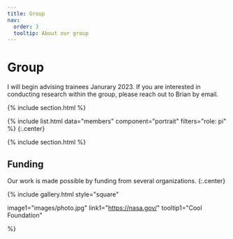 ```yaml
---
title: Group
nav:
  order: 3
  tooltip: About our group
---
```


# <i class="fas fa-users"></i>Group

I will begin advising trainees Janurary 2023. If you are interested in conducting research within the group, please reach out to Brian by email.  

{% include section.html %}

{%
  include list.html
  data="members"
  component="portrait"
  filters="role: pi"
%}
{:.center}

{% include section.html %}

## Funding

Our work is made possible by funding from several organizations.
{:.center}

{%
  include gallery.html
  style="square"

  image1="images/photo.jpg"
  link1="https://nasa.gov/"
  tooltip1="Cool Foundation"

%}
